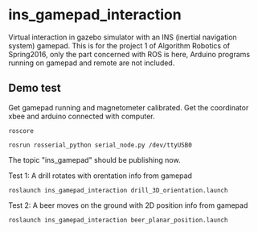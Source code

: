 # ins_gamepad_interaction
Virtual interaction in gazebo simulator with an INS (inertial navigation system) gamepad. This is for the project 1 of Algorithm Robotics of Spring2016, only the part concerned with ROS is here, Arduino programs running on gamepad and remote are not included.

## Demo test
Get gamepad running and magnetometer calibrated. Get the coordinator xbee and arduino connected with computer.
```
roscore
```
```
rosrun rosserial_python serial_node.py /dev/ttyUSB0
```
The topic "ins_gamepad" should be publishing now.

Test 1: A drill rotates with orentation info from gamepad
```
roslaunch ins_gamepad_interaction drill_3D_orientation.launch
```

Test 2: A beer moves on the ground with 2D position info from gamepad
```
roslaunch ins_gamepad_interaction beer_planar_position.launch
```

